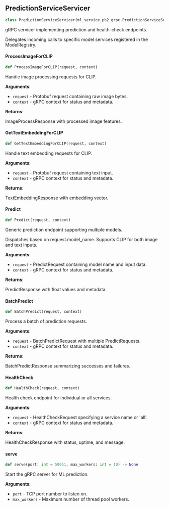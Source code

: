 ## PredictionServiceServicer

```python
class PredictionServiceServicer(ml_service_pb2_grpc.PredictionServiceServicer)
```

gRPC servicer implementing prediction and health-check endpoints.

Delegates incoming calls to specific model services registered
in the ModelRegistry.

<a id="server.PredictionServiceServicer.ProcessImageForCLIP"></a>

#### ProcessImageForCLIP

```python
def ProcessImageForCLIP(request, context)
```

Handle image processing requests for CLIP.

**Arguments**:

- `request` - Protobuf request containing raw image bytes.
- `context` - gRPC context for status and metadata.


**Returns**:

  ImageProcessResponse with processed image features.

<a id="server.PredictionServiceServicer.GetTextEmbeddingForCLIP"></a>

#### GetTextEmbeddingForCLIP

```python
def GetTextEmbeddingForCLIP(request, context)
```

Handle text embedding requests for CLIP.

**Arguments**:

- `request` - Protobuf request containing text input.
- `context` - gRPC context for status and metadata.


**Returns**:

  TextEmbeddingResponse with embedding vector.

<a id="server.PredictionServiceServicer.Predict"></a>

#### Predict

```python
def Predict(request, context)
```

Generic prediction endpoint supporting multiple models.

Dispatches based on request.model_name. Supports CLIP for
both image and text inputs.

**Arguments**:

- `request` - PredictRequest containing model name and input data.
- `context` - gRPC context for status and metadata.


**Returns**:

  PredictResponse with float values and metadata.

<a id="server.PredictionServiceServicer.BatchPredict"></a>

#### BatchPredict

```python
def BatchPredict(request, context)
```

Process a batch of prediction requests.

**Arguments**:

- `request` - BatchPredictRequest with multiple PredictRequests.
- `context` - gRPC context for status and metadata.


**Returns**:

  BatchPredictResponse summarizing successes and failures.

<a id="server.PredictionServiceServicer.HealthCheck"></a>

#### HealthCheck

```python
def HealthCheck(request, context)
```

Health check endpoint for individual or all services.

**Arguments**:

- `request` - HealthCheckRequest specifying a service name or 'all'.
- `context` - gRPC context for status and metadata.


**Returns**:

  HealthCheckResponse with status, uptime, and message.

<a id="server.serve"></a>

#### serve

```python
def serve(port: int = 50051, max_workers: int = 10) -> None
```

Start the gRPC server for ML prediction.

**Arguments**:

- `port` - TCP port number to listen on.
- `max_workers` - Maximum number of thread pool workers.
